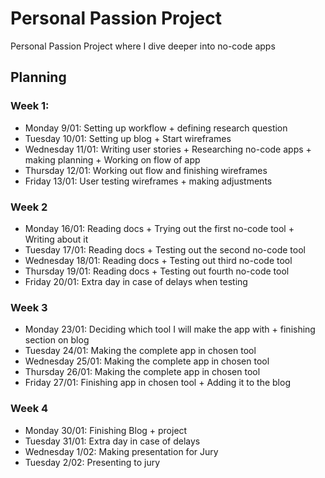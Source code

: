 # Personal Passion Project
Personal Passion Project where I dive deeper into no-code apps
## Planning
### Week 1:
- Monday 9/01: Setting up workflow + defining research question
- Tuesday 10/01: Setting up blog  + Start wireframes
- Wednesday 11/01: Writing user stories + Researching no-code apps + making planning + Working on flow of app
- Thursday 12/01: Working out flow and finishing wireframes
- Friday 13/01: User testing wireframes + making adjustments

### Week 2
- Monday 16/01: Reading docs + Trying out the first no-code tool + Writing about it
- Tuesday 17/01: Reading docs + Testing out the second no-code tool
- Wednesday 18/01: Reading docs + Testing out third no-code tool
- Thursday 19/01: Reading docs + Testing out fourth no-code tool
- Friday 20/01: Extra day in case of delays when testing

### Week 3
- Monday 23/01: Deciding which tool I will make the app with + finishing section on blog
- Tuesday 24/01: Making the complete app in chosen tool
- Wednesday 25/01: Making the complete app in chosen tool
- Thursday 26/01: Making the complete app in chosen tool
- Friday 27/01: Finishing app in chosen tool + Adding it to the blog

### Week 4
- Monday 30/01: Finishing Blog + project
- Tuesday 31/01: Extra day in case of delays
- Wednesday 1/02: Making presentation for Jury
- Tuesday 2/02: Presenting to jury
